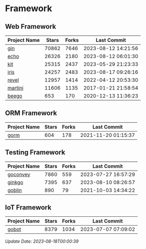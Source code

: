 # Framework

## Web Framework
| Project Name | Stars | Forks | Last Commit |
| ------------ | ----- | ----- | ----------- |
| [gin](https://github.com/gin-gonic/gin) | 70862 | 7646 | 2023-08-12 14:21:56 |
| [echo](https://github.com/labstack/echo) | 26326 | 2180 | 2023-08-12 06:01:30 |
| [kit](https://github.com/go-kit/kit) | 25315 | 2437 | 2023-05-29 21:23:33 |
| [iris](https://github.com/kataras/iris) | 24257 | 2483 | 2023-08-17 09:26:16 |
| [revel](https://github.com/revel/revel) | 12957 | 1414 | 2022-04-12 20:53:30 |
| [martini](https://github.com/go-martini/martini) | 11606 | 1135 | 2017-01-21 21:58:54 |
| [beego](https://github.com/astaxie/beego) | 653 | 170 | 2020-12-13 11:36:23 |

## ORM Framework
| Project Name | Stars | Forks | Last Commit |
| ------------ | ----- | ----- | ----------- |
| [gorm](https://github.com/jinzhu/gorm) | 604 | 178 | 2021-11-20 01:15:37 |

## Testing Framework
| Project Name | Stars | Forks | Last Commit |
| ------------ | ----- | ----- | ----------- |
| [goconvey](https://github.com/smartystreets/goconvey) | 7860 | 559 | 2023-07-27 16:57:29 |
| [ginkgo](https://github.com/onsi/ginkgo) | 7395 | 637 | 2023-08-10 08:26:57 |
| [goblin](https://github.com/franela/goblin) | 890 | 79 | 2021-10-03 14:34:22 |

## IoT Framework
| Project Name | Stars | Forks | Last Commit |
| ------------ | ----- | ----- | ----------- |
| [gobot](https://github.com/hybridgroup/gobot) | 8379 | 1034 | 2023-07-07 07:09:02 |

*Update Date: 2023-08-18T00:00:39*